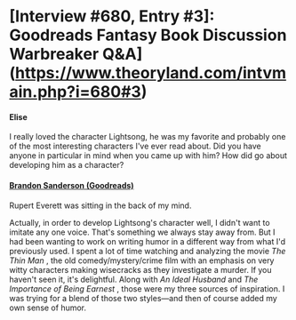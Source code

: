 # [Interview #680, Entry #3]: Goodreads Fantasy Book Discussion Warbreaker Q&A](https://www.theoryland.com/intvmain.php?i=680#3)

#### Elise

I really loved the character Lightsong, he was my favorite and probably one of the most interesting characters I've ever read about. Did you have anyone in particular in mind when you came up with him? How did go about developing him as a character?

#### [Brandon Sanderson (Goodreads)](http://www.goodreads.com/topic/show/264132-q-a-with-brandon-sanderson?page=1#comment_12858723)

Rupert Everett was sitting in the back of my mind.

Actually, in order to develop Lightsong's character well, I didn't want to imitate any one voice. That's something we always stay away from. But I had been wanting to work on writing humor in a different way from what I'd previously used. I spent a lot of time watching and analyzing the movie
*The Thin Man*
, the old comedy/mystery/crime film with an emphasis on very witty characters making wisecracks as they investigate a murder. If you haven't seen it, it's delightful. Along with
*An Ideal Husband*
and
*The Importance of Being Earnest*
, those were my three sources of inspiration. I was trying for a blend of those two styles—and then of course added my own sense of humor.

